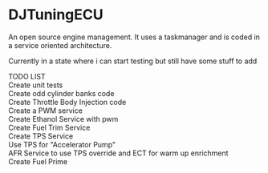 # DJTuningECU

An open source engine management. It uses a taskmanager and is coded in a service oriented architecture.

Currently in a state where i can start testing but still have some stuff to add

TODO LIST<br>
Create unit tests<br>
Create odd cylinder banks code<br>
Create Throttle Body Injection code<br>
Create a PWM service<br>
Create Ethanol Service with pwm<br>
Create Fuel Trim Service<br>
Create TPS Service<br>
Use TPS for "Accelerator Pump"<br>
AFR Service to use TPS override and ECT for warm up enrichment<br>
Create Fuel Prime<br>
